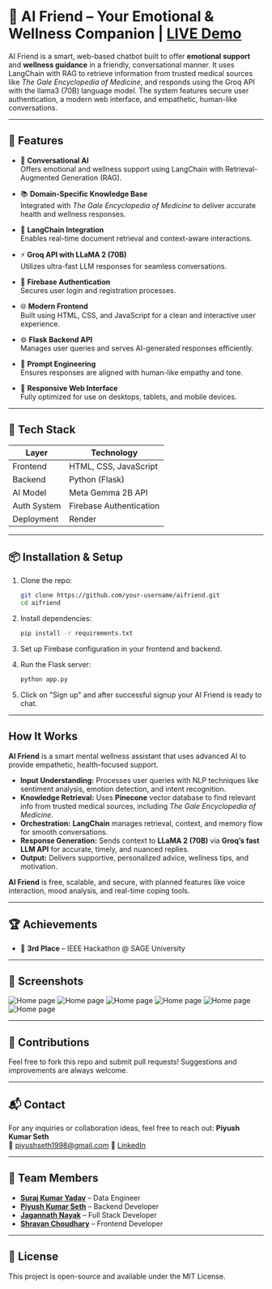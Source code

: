 # 🤖 AI Friend – Your Emotional & Wellness Companion | [LIVE Demo](https://ai-friend-jm16.onrender.com)

AI Friend is a smart, web-based chatbot built to offer **emotional support** and **wellness guidance** in a friendly, conversational manner. It uses LangChain with RAG to retrieve information from trusted medical sources like *The Gale Encyclopedia of Medicine*, and responds using the Groq API with the llama3 (70B) language model. The system features secure user authentication, a modern web interface, and empathetic, human-like conversations.

---

## 🚀 Features

- 🧠 **Conversational AI**  
  Offers emotional and wellness support using LangChain with Retrieval-Augmented Generation (RAG).

- 📚 **Domain-Specific Knowledge Base**  
  Integrated with *The Gale Encyclopedia of Medicine* to deliver accurate health and wellness responses.

- 🔗 **LangChain Integration**  
  Enables real-time document retrieval and context-aware interactions.

- ⚡ **Groq API with LLaMA 2 (70B)**  
  Utilizes ultra-fast LLM responses for seamless conversations.

- 🔐 **Firebase Authentication**  
  Secures user login and registration processes.

- 🌐 **Modern Frontend**  
  Built using HTML, CSS, and JavaScript for a clean and interactive user experience.

- ⚙️ **Flask Backend API**  
  Manages user queries and serves AI-generated responses efficiently.

- 🎯 **Prompt Engineering**  
  Ensures responses are aligned with human-like empathy and tone.

- 📱 **Responsive Web Interface**  
  Fully optimized for use on desktops, tablets, and mobile devices.

---

## 💠 Tech Stack

| Layer        | Technology              |
|--------------|--------------------------|
| Frontend     | HTML, CSS, JavaScript    |
| Backend      | Python (Flask)           |
| AI Model     | Meta Gemma 2B API        |
| Auth System  | Firebase Authentication  |
| Deployment   | Render                   |

---

## 📦 Installation & Setup

1. Clone the repo:
   ```bash
   git clone https://github.com/your-username/aifriend.git
   cd aifriend
   ```

2. Install dependencies:
   ```bash
   pip install -r requirements.txt
   ```

3. Set up Firebase configuration in your frontend and backend.

4. Run the Flask server:
   ```bash
   python app.py
   ```

5. Click on "Sign up" and after successful signup your AI Friend is ready to chat.

---

## How It Works

**AI Friend** is a smart mental wellness assistant that uses advanced AI to provide empathetic, health-focused support.

- **Input Understanding:** Processes user queries with NLP techniques like sentiment analysis, emotion detection, and intent recognition.
- **Knowledge Retrieval:** Uses **Pinecone** vector database to find relevant info from trusted medical sources, including *The Gale Encyclopedia of Medicine*.
- **Orchestration:** **LangChain** manages retrieval, context, and memory flow for smooth conversations.
- **Response Generation:** Sends context to **LLaMA 2 (70B)** via **Groq’s fast LLM API** for accurate, timely, and nuanced replies.
- **Output:** Delivers supportive, personalized advice, wellness tips, and motivation.

**AI Friend** is free, scalable, and secure, with planned features like voice interaction, mood analysis, and real-time coping tools.



---

## 🏆 Achievements

- 🥉 **3rd Place** – IEEE Hackathon @ SAGE University

---

## 📸 Screenshots

![Home page](screenshots/Screenshot%202025-05-17%20015738.png)
![Home page](screenshots/Screenshot%202025-05-17%20015752.png)
![Home page](screenshots/Screenshot%202025-05-17%20015808.png)
![Home page](screenshots/Screenshot%202025-05-17%20015817.png)
![Home page](screenshots/Screenshot%202025-05-17%20015828.png)
![Home page](screenshots/Screenshot%202025-05-17%20020513.png)


---

## 🤝 Contributions

Feel free to fork this repo and submit pull requests! Suggestions and improvements are always welcome.

---

## 📬 Contact

For any inquiries or collaboration ideas, feel free to reach out:
**Piyush Kumar Seth**  
📧   piyushseth1998@gmail.com
🔗 [LinkedIn](https://www.linkedin.com/in/piyush-seth-646275218/)

---

## 👥 Team Members

- **[Suraj Kumar Yadav](https://github.com/123suraj-sky)** – Data Engineer  
- **[Piyush Kumar Seth](https://github.com/Piyushseth55)** – Backend Developer  
- **[Jagannath Nayak](https://github.com/jagsbit)** – Full Stack Developer  
- **[Shravan Choudhary](https://github.com/Silentman87)** – Frontend Developer


---

## 📄 License

This project is open-source and available under the MIT License.

